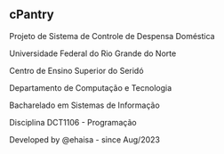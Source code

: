 ## cPantry

Projeto de Sistema de Controle de Despensa Doméstica

Universidade Federal do Rio Grande do Norte

Centro de Ensino Superior do Seridó

Departamento de Computação e Tecnologia

Bacharelado em Sistemas de Informação

Disciplina DCT1106 - Programação

Developed by @ehaisa - since Aug/2023

